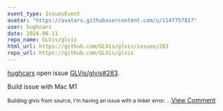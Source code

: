 ```yaml
---
event_type: IssuesEvent
avatar: "https://avatars.githubusercontent.com/u/114775781?"
user: hughcars
date: 2024-06-11
repo_name: GLVis/glvis
html_url: https://github.com/GLVis/glvis/issues/283
repo_url: https://github.com/GLVis/glvis
---
```


<a href='https://github.com/hughcars' target='_blank'>hughcars</a> open issue <a href='https://github.com/GLVis/glvis/issues/283' target='_blank'>GLVis/glvis#283</a>.

<p>Build issue with Mac M1</p><small>Building glvis from source, I'm having an issue with a linker error:...</small><a href='https://github.com/GLVis/glvis/issues/283' target='_blank'>View Comment</a>